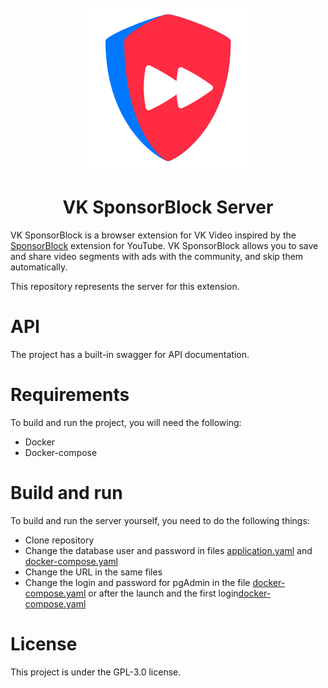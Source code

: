 <h1 align="center">
    <br>
        <img src="logo/VKSponsorBlockLogo.png" alt="Logo"/>
    <br>
</h1>

<h1 align="center">VK SponsorBlock Server</h1>

VK SponsorBlock is a browser extension for VK Video inspired by the [SponsorBlock](https://github.com/ajayyy/SponsorBlock/tree/master#credit)
extension for YouTube. VK SponsorBlock allows you to save and share video segments with ads with the community, and skip them automatically.

This repository represents the server for this extension.

# API

The project has a built-in swagger for API documentation.

# Requirements

To build and run the project, you will need the following:

- Docker
- Docker-compose

# Build and run

To build and run the server yourself, you need to do the following things:

- Clone repository
- Change the database user and password in files [application.yaml](src%2Fmain%2Fresources%2Fapplication.yaml) and [docker-compose.yaml](docker-compose.yaml)
- Change the URL in the same files
- Change the login and password for pgAdmin in the file [docker-compose.yaml](docker-compose.yaml) or after the launch and the first login[docker-compose.yaml](docker-compose.yaml)

# License

This project is under the GPL-3.0 license.
